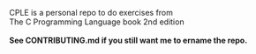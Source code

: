 CPLE is a personal repo to do exercises from <br> The C Programming Language book 2nd edition
<br><br>
<b>See CONTRIBUTING.md if you still want me to ername the repo.
